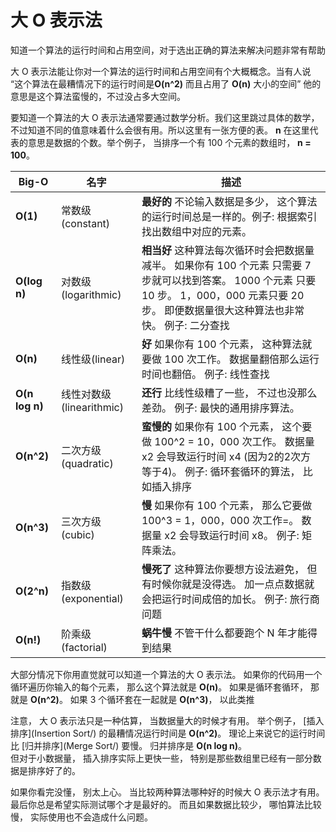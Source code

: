 # 大 O 表示法

知道一个算法的运行时间和占用空间，对于选出正确的算法来解决问题非常有帮助  

大 O 表示法能让你对一个算法的运行时间和占用空间有个大概概念。当有人说 “这个算法在最糟情况下的运行时间是**O(n^2)** 而且占用了 **O(n)** 大小的空间” 他的意思是这个算法蛮慢的，不过没占多大空间。   

要知道一个算法的大 O 表示法通常要通过数学分析。我们这里跳过具体的数学，不过知道不同的值意味着什么会很有用。所以这里有一张方便的表。 
**n** 在这里代表的意思是数据的个数。举个例子， 当排序一个有 100 个元素的数组时， **n = 100**。

Big-O | 名字 | 描述
------| ---- | -----------
**O(1)** | 常数级(constant) | **最好的** 不论输入数据是多少， 这个算法的运行时间总是一样的。例子: 根据索引找出数组中对应的元素。
**O(log n)** | 对数级(logarithmic) | **相当好** 这种算法每次循环时会把数据量减半。 如果你有 100 个元素 只需要 7 步就可以找到答案。 1000 个元素 只要 10 步。  1，000，000 元素只要 20 步。 即便数据量很大这种算法也非常快。 例子: 二分查找
**O(n)** | 线性级(linear) | **好**  如果你有 100 个元素， 这种算法就要做 100 次工作。 数据量翻倍那么运行时间也翻倍。 例子: 线性查找
**O(n log n)** | 线性对数级(linearithmic) | **还行** 比线性级糟了一些， 不过也没那么差劲。 例子: 最快的通用排序算法。
**O(n^2)** | 二次方级(quadratic) | **蛮慢的** 如果你有 100 个元素， 这个要做 100^2 = 10，000 次工作。 数据量 x2 会导致运行时间 x4 (因为2的2次方等于4)。 例子: 循环套循环的算法， 比如插入排序
**O(n^3)** | 三次方级(cubic) | **慢** 如果你有 100 个元素， 那么它要做 100^3 = 1，000，000 次工作=。 数据量 x2 会导致运行时间 x8。 例子: 矩阵乘法。
**O(2^n)** | 指数级(exponential) | **慢死了** 这种算法你要想方设法避免， 但有时候你就是没得选。 加一点点数据就会把运行时间成倍的加长。 例子: 旅行商问题
**O(n!)** | 阶乘级(factorial) | **蜗牛慢** 不管干什么都要跑个 N 年才能得到结果  

大部分情况下你用直觉就可以知道一个算法的大 O 表示法。 如果你的代码用一个循环遍历你输入的每个元素， 那么这个算法就是 **O(n)**。   如果是循环套循环， 那就是 **O(n^2)**。 如果 3 个循环套在一起就是 **O(n^3)**， 以此类推   

注意， 大 O 表示法只是一种估算， 当数据量大的时候才有用。  举个例子， [插入排序](Insertion Sort/) 的最糟情况运行时间是 **O(n^2)**。 理论上来说它的运行时间比 [归并排序](Merge Sort/) 要慢。 归并排序是 **O(n log n)**。  
但对于小数据量， 插入排序实际上更快一些， 特别是那些数组里已经有一部分数据是排序好了的。  

如果你看完没懂， 别太上心。 当比较两种算法哪种好的时候大 O 表示法才有用。 最后你总是希望实际测试哪个才是最好的。 而且如果数据比较少， 哪怕算法比较慢， 实际使用也不会造成什么问题。    
